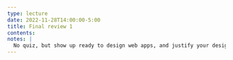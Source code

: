 ```yaml
---
type: lecture
date: 2022-11-28T14:00:00-5:00
title: Final review 1
contents:
notes: | 
  No quiz, but show up ready to design web apps, and justify your design decisions.
---
```

